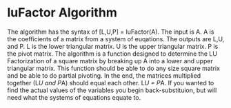 # luFactor Algorithm

The algorithm has the syntax of [L,U,P] = luFactor(A). The input is A. A is the coefficients of a matrix from a system of euqations. The outputs are L,U, and P. L is the lower triangular matrix. U is the upper triangular matrix. P is the pivot matrix. The algorithm is a function designed to determine the LU Factorization of a square matrix by breaking up A into a lower and upper triangular matrix. This function should be able to do any size square matrix and be able to do partial pivoting. In the end, the matrices multiplied together (L*U and P*A) should equal each other. L*U = P*A. If you wanted to find the actual values of the variables you begin back-substituion, but will need what the systems of equations equate to.
